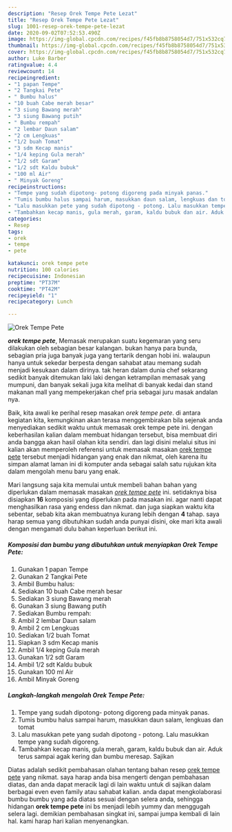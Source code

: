 ```yaml
---
description: "Resep Orek Tempe Pete Lezat"
title: "Resep Orek Tempe Pete Lezat"
slug: 1001-resep-orek-tempe-pete-lezat
date: 2020-09-02T07:52:53.490Z
image: https://img-global.cpcdn.com/recipes/f45fb8b8758054d7/751x532cq70/orek-tempe-pete-foto-resep-utama.jpg
thumbnail: https://img-global.cpcdn.com/recipes/f45fb8b8758054d7/751x532cq70/orek-tempe-pete-foto-resep-utama.jpg
cover: https://img-global.cpcdn.com/recipes/f45fb8b8758054d7/751x532cq70/orek-tempe-pete-foto-resep-utama.jpg
author: Luke Barber
ratingvalue: 4.4
reviewcount: 14
recipeingredient:
- "1 papan Tempe"
- "2 Tangkai Pete"
- " Bumbu halus"
- "10 buah Cabe merah besar"
- "3 siung Bawang merah"
- "3 siung Bawang putih"
- " Bumbu rempah"
- "2 lembar Daun salam"
- "2 cm Lengkuas"
- "1/2 buah Tomat"
- "3 sdm Kecap manis"
- "1/4 keping Gula merah"
- "1/2 sdt Garam"
- "1/2 sdt Kaldu bubuk"
- "100 ml Air"
- " Minyak Goreng"
recipeinstructions:
- "Tempe yang sudah dipotong- potong digoreng pada minyak panas."
- "Tumis bumbu halus sampai harum, masukkan daun salam, lengkuas dan tomat"
- "Lalu masukkan pete yang sudah dipotong - potong. Lalu masukkan tempe yang sudah digoreng."
- "Tambahkan kecap manis, gula merah, garam, kaldu bubuk dan air. Aduk terus sampai agak kering dan bumbu meresap. Sajikan"
categories:
- Resep
tags:
- orek
- tempe
- pete

katakunci: orek tempe pete 
nutrition: 100 calories
recipecuisine: Indonesian
preptime: "PT37M"
cooktime: "PT42M"
recipeyield: "1"
recipecategory: Lunch

---
```



![Orek Tempe Pete](https://img-global.cpcdn.com/recipes/f45fb8b8758054d7/751x532cq70/orek-tempe-pete-foto-resep-utama.jpg)

<b><i>orek tempe pete</i></b>, Memasak merupakan suatu kegemaran yang seru dilakukan oleh sebagian besar kalangan. bukan hanya para bunda, sebagian pria juga banyak juga yang tertarik dengan hobi ini. walaupun hanya untuk sekedar berpesta dengan sahabat atau memang sudah menjadi kesukaan dalam dirinya. tak heran dalam dunia chef sekarang sedikit banyak ditemukan laki laki dengan ketrampilan memasak yang mumpuni, dan banyak sekali juga kita melihat di banyak kedai dan stand makanan mall yang mempekerjakan chef pria sebagai juru masak andalan nya.



Baik, kita awali ke perihal resep masakan <i>orek tempe pete</i>. di antara kegiatan kita, kemungkinan akan terasa menggembirakan bila sejenak anda menyediakan sedikit waktu untuk memasak orek tempe pete ini. dengan keberhasilan kalian dalam membuat hidangan tersebut, bisa membuat diri anda bangga akan hasil olahan kita sendiri. dan lagi disini melalui situs ini kalian akan memperoleh referensi untuk memasak masakan <u>orek tempe pete</u> tersebut menjadi hidangan yang enak dan nikmat, oleh karena itu simpan alamat laman ini di komputer anda sebagai salah satu rujukan kita dalam mengolah menu baru yang enak.


Mari langsung saja kita memulai untuk membeli bahan bahan yang diperlukan dalam memasak masakan <u><i>orek tempe pete</i></u> ini. setidaknya bisa disiapkan <b>16</b> komposisi yang diperlukan pada masakan ini. agar nanti dapat menghasilkan rasa yang endess dan nikmat. dan juga siapkan waktu kita sebentar, sebab kita akan membuatnya kurang lebih dengan <b>4</b> tahap. saya harap semua yang dibutuhkan sudah anda punyai disini, oke mari kita awali dengan mengamati dulu bahan keperluan berikut ini.

<!--inarticleads1-->

##### Komposisi dan bumbu yang dibutuhkan untuk menyiapkan Orek Tempe Pete:

1. Gunakan 1 papan Tempe
1. Gunakan 2 Tangkai Pete
1. Ambil  Bumbu halus:
1. Sediakan 10 buah Cabe merah besar
1. Sediakan 3 siung Bawang merah
1. Gunakan 3 siung Bawang putih
1. Sediakan  Bumbu rempah:
1. Ambil 2 lembar Daun salam
1. Ambil 2 cm Lengkuas
1. Sediakan 1/2 buah Tomat
1. Siapkan 3 sdm Kecap manis
1. Ambil 1/4 keping Gula merah
1. Gunakan 1/2 sdt Garam
1. Ambil 1/2 sdt Kaldu bubuk
1. Gunakan 100 ml Air
1. Ambil  Minyak Goreng




<!--inarticleads2-->

##### Langkah-langkah mengolah Orek Tempe Pete:

1. Tempe yang sudah dipotong- potong digoreng pada minyak panas.
1. Tumis bumbu halus sampai harum, masukkan daun salam, lengkuas dan tomat
1. Lalu masukkan pete yang sudah dipotong - potong. Lalu masukkan tempe yang sudah digoreng.
1. Tambahkan kecap manis, gula merah, garam, kaldu bubuk dan air. Aduk terus sampai agak kering dan bumbu meresap. Sajikan




Diatas adalah sedikit pembahasan olahan tentang bahan resep <u>orek tempe pete</u> yang nikmat. saya harap anda bisa mengerti dengan pembahasan diatas, dan anda dapat meracik lagi di lain waktu untuk di sajikan dalam berbagai even even family atau sahabat kalian. anda dapat mengkolaborasi bumbu bumbu yang ada diatas sesuai dengan selera anda, sehingga hidangan <b>orek tempe pete</b> ini bs menjadi lebih yummy dan menggugah selera lagi. demikian pembahasan singkat ini, sampai jumpa kembali di lain hal. kami harap hari kalian menyenangkan.

